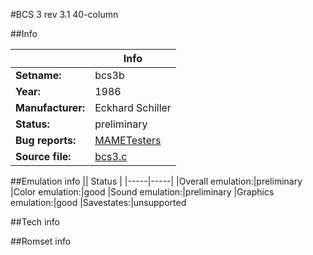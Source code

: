#BCS 3 rev 3.1 40-column

##Info

||Info|
|-----|-----|
|**Setname:**|bcs3b
|**Year:**|1986
|**Manufacturer:**|Eckhard Schiller
|**Status:**|preliminary
|**Bug reports:**|[MAMETesters](http://mametesters.org/view_all_set.php?type=1&temporary=y&search=bcs3.c)
|**Source file:**|[bcs3.c](https://github.com/mamedev/mame/blob/master/src/mess/drivers/bcs3.c)

##Emulation info
|| Status |
|-----|-----|
|Overall emulation:|preliminary
|Color emulation:|good
|Sound emulation:|preliminary
|Graphics emulation:|good
|Savestates:|unsupported

##Tech info

##Romset info

<!--- START OF EDITED COMMENT DO NOT TOUCH TEXT ABOVE-->
